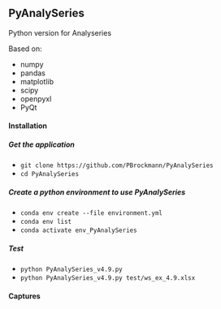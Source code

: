 ## PyAnalySeries

Python version for Analyseries

Based on:
 * numpy
 * pandas
 * matplotlib
 * scipy
 * openpyxl
 * PyQt

#### Installation

##### Get the application
 * `git clone https://github.com/PBrockmann/PyAnalySeries`
 * `cd PyAnalySeries`

##### Create a python environment to use PyAnalySeries 

 * `conda env create --file environment.yml`
 * `conda env list`
 * `conda activate env_PyAnalySeries`

##### Test
 * `python PyAnalySeries_v4.9.py`
 * `python PyAnalySeries_v4.9.py test/ws_ex_4.9.xlsx`

#### Captures

